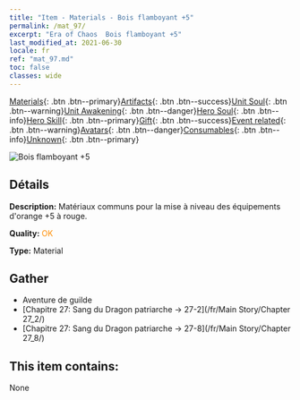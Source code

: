 ```yaml
---
title: "Item - Materials - Bois flamboyant +5"
permalink: /mat_97/
excerpt: "Era of Chaos  Bois flamboyant +5"
last_modified_at: 2021-06-30
locale: fr
ref: "mat_97.md"
toc: false
classes: wide
---
```

 [Materials](/ItemsFR/){: .btn .btn--primary}[Artifacts](/ItemsFR/Artifacts/){: .btn .btn--success}[Unit Soul](/ItemsFR/UnitSoul/){: .btn .btn--warning}[Unit Awakening](/ItemsFR/UnitAwakening/){: .btn .btn--danger}[Hero Soul](/ItemsFR/HeroSoul/){: .btn .btn--info}[Hero Skill](/ItemsFR/HeroSkill/){: .btn .btn--primary}[Gift](/ItemsFR/Gift/){: .btn .btn--success}[Event related](/ItemsFR/Events/){: .btn .btn--warning}[Avatars](/ItemsFR/Avatars/){: .btn .btn--danger}[Consumables](/ItemsFR/Consumables/){: .btn .btn--info}[Unknown](/ItemsFR/Unknown/){: .btn .btn--primary}

 ![Bois flamboyant +5](/images/t/i_cailiao_mucai3.png)

## Détails
 **Description:** Matériaux communs pour la mise à niveau des équipements d'orange +5 à rouge.

 **Quality:** <span style="color: #FF8C00">OK</span>

 **Type:** Material

## Gather

*    Aventure de guilde 
*    [Chapitre 27: Sang du Dragon patriarche -> 27-2](/fr/Main Story/Chapter 27_2/) 
*    [Chapitre 27: Sang du Dragon patriarche -> 27-8](/fr/Main Story/Chapter 27_8/) 

## This item contains:

  None

